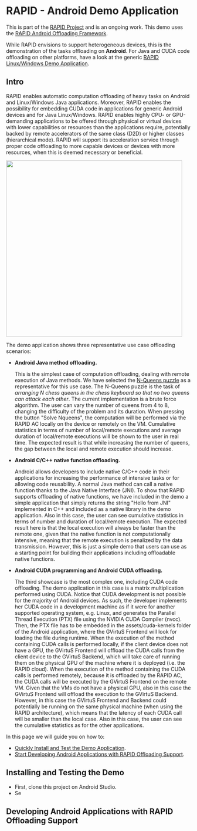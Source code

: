 # RAPID - Android Demo Application
This is part of the [RAPID Project](http://www.rapid-project.eu) and is an ongoing work. This demo uses the [RAPID Android Offloading Framework](https://github.com/RapidProjectH2020/rapid-android).

While RAPID envisions to support heterogeneous devices, this is the demonstration of the tasks offloading on **Android**.
For Java and CUDA code offloading on other platforms, have a look at the generic [RAPID Linux/Windows Demo Application](https://github.com/RapidProjectH2020/rapid-linux-DemoApp).

## Intro
RAPID enables automatic computation offloading of heavy tasks on Android and Linux/Windows Java applications.
Moreover, RAPID enables the possibility for embedding CUDA code in applications for generic Android devices
and for Java Linux/Windows.
RAPID enables highly CPU- or GPU-demanding applications to be offered through physical or virtual devices with lower capabilities or resources than the applications require, potentially backed by remote accelerators of the same class (D2D) or higher classes (hierarchical mode).
RAPID will support its acceleration service through proper code offloading to more capable devices or devices with more resources, when this is deemed necessary or beneficial.

<img src="http://rapid-project.eu/files/rapid-arch.png" width="480">

The demo application shows three representative use case offloading scenarios:

* **Android Java method offloading.**

  This is the simplest case of computation offloading, dealing with remote execution of Java methods.
  We have selected the [N-Queens puzzle](https://developers.google.com/optimization/puzzles/queens) as a representative for this use case.
  The N-Queens puzzle is the task of *arranging N chess queens in the chess keyboard so that no two queens can attack each other*.
  The current implementation is a brute force algorithm.
  The user can vary the number of queens from 4 to 8, changing the difficulty of the problem and its duration.
  When pressing the button "Solve Nqueens", the computation will be performed via the RAPID AC locally on the device or remotely on the VM.
  Cumulative statistics in terms of number of local/remote executions and average duration of local/remote executions will be shown to the user in real time.
  The expected result is that while increasing the number of queens, the gap between the local and remote execution should increase.

* **Android C/C++ native function offloading.**

  Android allows developers to include native C/C++ code in their applications for increasing the performance 
  of intensive tasks or for allowing code reusability. 
  A normal Java method can call a native function thanks to the Java Native Interface (JNI). 
  To show that RAPID supports offloading of native functions, we have included in the demo a simple application 
  that simply returns the string "Hello from JNI" implemented in C++ and included as a native library in the demo application.
  Also in this case, the user can see cumulative statistics in terms of number and duration of local/remote execution.
  The expected result here is that the local execution will always be faster than the remote one, 
  given that the native function is not computationally intensive, meaning that the remote execution is penalized by the data transmission.
  However, this is just a simple demo that users can use as a starting point for building their applications 
  including offloadable native functions.

* **Android CUDA programming and Android CUDA offloading.**

  The third showcase is the most complex one, including CUDA code offloading.
  The demo application in this case is a matrix multiplication performed using CUDA.
  Notice that CUDA development is not possible for the majority of Android devices.
  As such, the developer implements her CUDA code in a development machine as if it were for another supported operating system,
  e.g. Linux, and generates the Parallel Thread Execution (PTX) file using the NVIDIA CUDA Compiler (nvcc).
  Then, the PTX file has to be embedded in the assets/cuda-kernels folder of the Android application, 
  where the GVirtuS Frontend will look for loading the file during runtime.
  When the execution of the method containing CUDA calls is performed locally, if the client device does not have a GPU, 
  the GVirtuS Frontend will offload the CUDA calls from the client device to the GVirtuS Backend, 
  which will take care of running them on the physical GPU of the machine where it is deployed (i.e. the RAPID cloud). 
  When the execution of the method containing the CUDA calls is performed remotely, because it is offloaded by the RAPID AC,
  the CUDA calls will be executed by the GVirtuS Frontend on the remote VM.
  Given that the VMs do not have a physical GPU, also in this case the GVirtuS Frontend will offload the execution to the GVirtuS Backend.
  However, in this case the GVirtuS Frontend and Backend could potentially be running on the same physical machine 
  (when using the RAPID architecture), which means that the latency of each CUDA call will be smaller than the local case.
  Also in this case, the user can see the cumulative statistics as for the other applications.


In this page we will guide you on how to:
* [Quickly Install and Test the Demo Application](#installing-and-testing-the-demo).
* [Start Developing Android Applications with RAPID Offloading Support](#developing-android-applications-with-rapid-offloading-suppport).


## Installing and Testing the Demo

* First, clone this project on Android Studio.
* Se

## Developing Android Applications with RAPID Offloading Support
